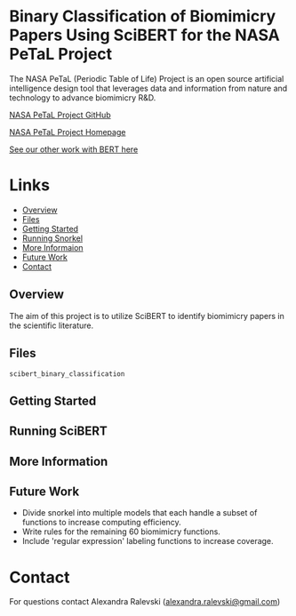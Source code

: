 # Binary Classification of Biomimicry Papers Using SciBERT for the NASA PeTaL Project

The NASA PeTaL (Periodic Table of Life) Project is an open source artificial intelligence design tool that leverages data and information from nature and technology to advance biomimicry R&D.

[NASA PeTaL Project GitHub](https://github.com/nasa-petal)

[NASA PeTaL Project Homepage](https://www1.grc.nasa.gov/research-and-engineering/vine/petal/)

[See our other work with BERT here](https://github.com/nasa-petal/PeTaL-labeller)

# Links
 * [Overview](#overview)
 * [Files](#files)
 * [Getting Started](#getting-started)
 * [Running Snorkel](#running-snorkel)
 * [More Informaion](#more-information)
 * [Future Work](#future-work)
 * [Contact](#contact)
  
## Overview
The aim of this project is to utilize SciBERT to identify biomimicry papers in the scientific literature. 

## Files
```scibert_binary_classification```

## Getting Started

## Running SciBERT

## More Information


## Future Work
 * Divide snorkel into multiple models that each handle a subset of functions to increase computing efficiency.
 * Write rules for the remaining 60 biomimicry functions.
 * Include 'regular expression' labeling functions to increase coverage.

# Contact
For questions contact Alexandra Ralevski (alexandra.ralevski@gmail.com)


